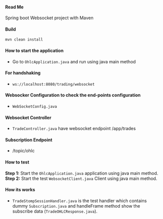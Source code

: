 #### Read Me
Spring boot Websocket project with Maven
#### Build
``mvn clean install``
#### How to start the application
* Go to ``OhlcApplication.java`` and run using java main method
#### For handshaking
* ``ws://localhost:8080/trading/websocket``
#### Websocker Configuration to check the end-points configuration
* ``WebSocketConfig.java``
#### Websocket Controller
* ``TradeController.java`` have websocket endpoint /app/trades
#### Subscription Endpoint
* /topic/ohlc
#### How to test
**Step 1:** Start the ``OhlcApplication.java`` application using java main method.
**Step 2:** Start the test ``WebsocketClient.java`` Client using java main method.
#### How its works
* ``TradeStompSessionHandler.java`` is the test handler which contains dummy ``Subscription.java`` and handleFrame method show the subscribe data (``TradeOHLCResponse.java``).

